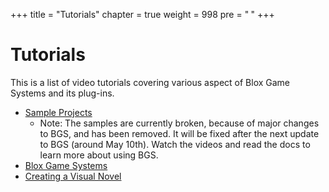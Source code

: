 +++
title = "Tutorials"
chapter = true
weight = 998
pre = "<b> </b>"
+++

# Tutorials

This is a list of video tutorials covering various aspect of Blox Game Systems and its plug-ins.


- [<i class="fa fa-archive" aria-hidden="true"></i> Sample Projects](https://drive.google.com/open?id=1ctNqLmApO_LY4urGycIK0rdafdGOBLyj)
	+ Note: The samples are currently broken, because of major changes to BGS, and has been removed. It will be fixed after the next update to BGS (around May 10th). Watch the videos and read the docs to learn more about using BGS.
- [<i class="fa fa-youtube" aria-hidden="true"></i> Blox Game Systems](https://www.youtube.com/playlist?list=PLuaBtUXEKcdJFTn_N5rG7CQZfB57dcQDy)
- [<i class="fa fa-youtube" aria-hidden="true"></i> Creating a Visual Novel](https://www.youtube.com/playlist?list=PLuaBtUXEKcdK9UtD8rx3tYMfLzPRawwOV)
